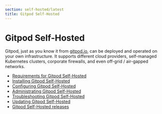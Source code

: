 ```yaml
---
section: self-hosted/latest
title: Gitpod Self-Hosted
---
```


<script context="module">
  export const prerender = true;
</script>

# Gitpod Self-Hosted

Gitpod, just as you know it from [gitpod.io](https://gitpod.io), can be deployed and operated on your own infrastructure. It supports different cloud providers, self-managed Kubernetes clusters, corporate firewalls, and even off-grid / air-gapped networks.

- [Requirements for Gitpod Self-Hosted](./latest/requirements)
- [Installing Gitpod Self-Hosted](./latest/installation)
- [Configuring Gitpod Self-Hosted](./latest/configuration)
- [Administrating Gitpod Self-Hosted](./latest/administration)
- [Troubleshooting Gitpod Self-Hosted](./latest/troubleshooting)
- [Updating Gitpod Self-Hosted](./latest/updating)
- [Gitpod Self-Hosted releases](./latest/releases)
